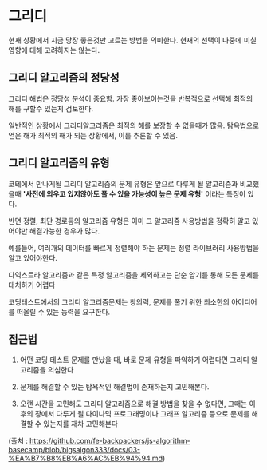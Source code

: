 # 그리디

현재 상황에서 지금 당장 좋은것만 고르는 방법을 의미한다. 현재의 선택이 나중에 미칠 영향에 대해 고려하지는 않는다.


## 그리디 알고리즘의 정당성

그리디 해법은 정당성 분석이 중요함. 가장 좋아보이는것을 반복적으로 선택해 최적의 해를 구할수 있는지 검토한다.

일반적인 상황에서 그리디알고리즘은 최적의 해를 보장할 수 없을때가 많음.
탐욕법으로 얻은 해가 최적의 해가 되는 상황에서, 이를 추론할 수 있음.

## 그리디 알고리즘의 유형

코테에서 만나게될 그리디 알고리즘의 문제 유형은 앞으로 다루게 될 알고리즘과 비교했을때
**'사전에 외우고 있지않아도 풀 수 있을 가능성이 높은 문제 유형'** 이라는 특징이 있다.

반면 정렬, 최단 경로등의 알고리즘 유형은 이미 그 알고리즘 사용방법을 정확히 알고 있어야만 해결가능한 경우가 많다.

예를들어, 여러개의 데이터를 빠르게 정렬해야 하는 문제는 정렬 라이브러리 사용방법을 알고 있어야한다.

다익스트라 알고리즘과 같은 특정 알고리즘을 제외하고는 단순 암기를 통해 모든 문제를 대처하기 어렵다

코딩테스트에서의 그리디 알고리즘문제는 창의력, 문제를 풀기 위한 최소한의 아이디어를 떠올릴 수 있는 능력을 요구한다.

## 접근법

1. 어떤 코딩 테스트 문제를 만났을 때, 바로 문제 유형을 파악하기 어렵다면 그리디 알고리즘을 의심한다

2. 문제를 해결할 수 있는 탐욕적인 해결법이 존재하는지 고민해본다.

3. 오랜 시간을 고민해도 그리디 알고리즘으로 해결 방법을 찾을 수 없다면, 그때는 이후의 장에서 다루게 될 다이나믹 프로그래밍이나 그래프 알고리즘 등으로 문제를 해결할 수 있는지를 재차 고민해본다

(출처 : https://github.com/fe-backpackers/js-algorithm-basecamp/blob/bigsaigon333/docs/03-%EA%B7%B8%EB%A6%AC%EB%94%94.md)
